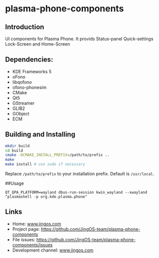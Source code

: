 # plasma-phone-components
## Introduction

UI components for Plasma Phone.
It provids Status-panel Quick-settings Lock-Screen and Home-Screen


## Dependencies:
* KDE Frameworks 5
* oFono
* libqofono
* ofono-phonesim
* CMake
* Qt5
* GStreamer
* GLIB2
* GObject
* ECM

## Building and Installing

```sh
mkdir build
cd build
cmake -DCMAKE_INSTALL_PREFIX=/path/to/prefix ..
make
make install # use sudo if necessary
```

Replace `/path/to/prefix` to your installation prefix.
Default is `/usr/local`.



##Usage
```
QT_QPA_PLATFORM=wayland dbus-run-session kwin_wayland --xwayland "plasmashell -p org.kde.plasma.phone"
```

## Links
* Home: www.jingos.com
* Project page: https://github.com/JingOS-team/plasma-phone-components
* File issues: https://github.com/JingOS-team/plasma-phone-components/issues
* Development channel:  www.jingos.com
